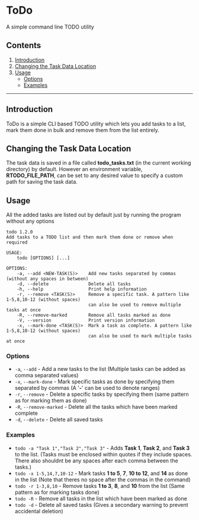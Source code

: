 # ToDo
A simple command line TODO utility

## Contents
  1. [Introduction](#introduction)
  2. [Changing the Task Data Location](#changing-the-task-data-location)
  3. [Usage](#usage)
      - [Options](#options)
      - [Examples](#examples)
      
---

## Introduction
ToDo is a simple CLI based TODO utility which lets you add tasks to a list, mark them done in bulk and remove them from the list entirely.

## Changing the Task Data Location
The task data is saved in a file called **todo_tasks.txt** (in the current working directory) by default. However an environment variable, **RTODO_FILE_PATH**, can be set to any desired value to specify a custom path for saving the task data. 

## Usage
All the added tasks are listed out by default just by running the program without any options 

```
todo 1.2.0
Add tasks to a TODO list and then mark them done or remove when required

USAGE:
    todo [OPTIONS] [...]
 
OPTIONS:
    -a, --add <NEW-TASK(S)>    Add new tasks separated by commas (without any spaces in between)
    -d, --delete               Delete all tasks
    -h, --help                 Print help information
    -r, --remove <TASK(S)>     Remove a specific task. A pattern like 1-5,8,10-12 (without spaces)
                               can also be used to remove multiple tasks at once
    -R, --remove-marked        Remove all tasks marked as done
    -V, --version              Print version information
    -x, --mark-done <TASK(S)>  Mark a task as complete. A pattern like 1-5,8,10-12 (without spaces)
                               can also be used to mark multiple tasks at once
```

### Options
 - `-a`, `--add` - Add a new tasks to the list (Multiple tasks can be added as comma separated values)
 - `-x`, `--mark-done` - Mark specific tasks as done by specifying them separated by commas (A '**-**' can be used to denote ranges)
 - `-r`, `--remove` - Delete a specific tasks by specifying them (same pattern as for marking them as done)
 - `-R`, `--remove-marked` - Delete all the tasks which have been marked complete
 - `-d`, `--delete` - Delete all saved tasks
 
 ### Examples
  - `todo -a "Task 1","Task 2","Task 3"` - Adds **Task 1**, **Task 2**, and **Task 3** to the list. (Tasks must be enclosed within quotes if they include spaces. There also shouldnt be any spaces after each comma between the tasks.)
  - `todo -x 1-5,14,7,10-12` - Mark tasks **1 to 5**, **7**, **10 to 12**, and **14** as done in the list (Note that theres no space after the commas in the command)
  - `todo -r 1-3,8,10` - Remove tasks **1 to 3**, **8**, and **10** from the list (Same pattern as for marking tasks done)
  - `todo -R` - Remove all tasks in the list which have been marked as done
  - `todo -d` - Delete all saved tasks (Gives a secondary warning to prevent accidental deletion)
